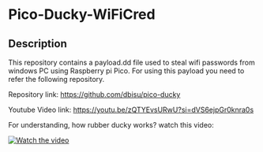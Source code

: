 # Pico-Ducky-WiFiCred
## Description

This repository contains a payload.dd file used to steal wifi passwords from windows PC using Raspberry pi Pico. For using this payload you need to refer the following repository. 

Repository link: https://github.com/dbisu/pico-ducky

Youtube Video link: https://youtu.be/zQTYEvsURwU?si=dVS6ejpGr0knra0s

For understanding, how rubber ducky works? watch this video:

[![Watch the video](https://i1.ytimg.com/vi/RKb_O8zfryg/hqdefault.jpg)](https://youtu.be/RKb_O8zfryg?si=ZfH60PivGGxdRAsY)
